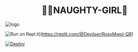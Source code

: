 <h1 align="center"><b> 🧚‍♂️NAUGHTY-GIRL🔞  </b></h1>

![logo](https://telegra.ph/file/81e95f82feec6f1465eba.jpg)

![Run on Repl.it](https://repl.it/badge/github/quiec/whatsAlfa)](https://replit.com/@Devilser/RosyMwol-QR)


[![Deploy](https://www.herokucdn.com/deploy/button.svg)](https://heroku.com/deploy?template=https://github.com/Ben-Monster/NAUGHTY-GIRL.git) 

     

